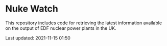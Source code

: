 # Nuke Watch

This repository includes code for retrieving the latest information available on the output of EDF nuclear power plants in the UK.

Last updated: 2021-11-15 01:50